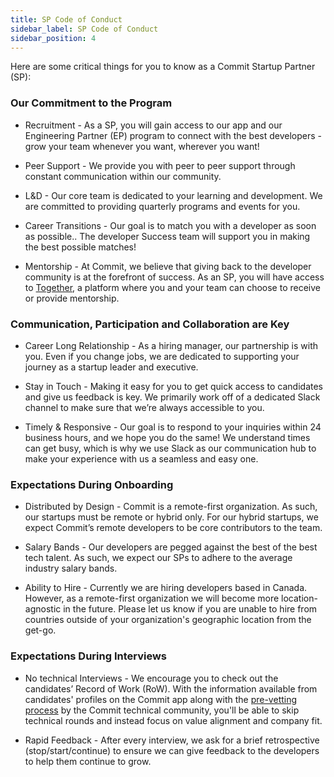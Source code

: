 ```yaml
---
title: SP Code of Conduct
sidebar_label: SP Code of Conduct
sidebar_position: 4
---
```


Here are some critical things for you to know as a Commit Startup Partner (SP):

### Our Commitment to the Program

-   Recruitment - As a SP, you will gain access to our app and our Engineering Partner (EP) program to connect with the best developers - grow your team whenever you want, wherever you want!
    
-   Peer Support - We provide you with peer to peer support through constant communication within our community.
    
-   L&D - Our core team is dedicated to your learning and development. We are committed to providing quarterly programs and events for you.
    
-   Career Transitions - Our goal is to match you with a developer as soon as possible.. The developer Success team will support you in making the best possible matches!
    
-   Mentorship - At Commit, we believe that giving back to the developer community is at the forefront of success. As an SP, you will have access to [Together](https://www.togetherplatform.com/), a platform where you and your team can choose to receive or provide mentorship.
    

### Communication, Participation and Collaboration are Key

-   Career Long Relationship - As a hiring manager, our partnership is with you. Even if you change jobs, we are dedicated to supporting your journey as a startup leader and executive.
    
-   Stay in Touch - Making it easy for you to get quick access to candidates and give us feedback is key. We primarily work off of a dedicated Slack channel to make sure that we’re always accessible to you.
    
-   Timely & Responsive - Our goal is to respond to your inquiries within 24 business hours, and we hope you do the same! We understand times can get busy, which is why we use Slack as our communication hub to make your experience with us a seamless and easy one.
    

### Expectations During Onboarding

-   Distributed by Design - Commit is a remote-first organization. As such, our startups must be remote or hybrid only. For our hybrid startups, we expect Commit’s remote developers to be core contributors to the team.
    
-   Salary Bands - Our developers are pegged against the best of the best tech talent. As such, we expect our SPs to adhere to the average industry salary bands.
    
-   Ability to Hire - Currently we are hiring developers based in Canada. However, as a remote-first organization we will become more location-agnostic in the future. Please let us know if you are unable to hire from countries outside of your organization's geographic location from the get-go.
    

### Expectations During Interviews

-   No technical Interviews - We encourage you to check out the candidates’ Record of Work (RoW). With the information available from candidates' profiles on the Commit app along with the [pre-vetting process](https://docs.commit.dev/sps/commit-interviews#commits-interview-process) by the Commit technical community, you'll be able to skip technical rounds and instead focus on value alignment and company fit.
    
-   Rapid Feedback - After every interview, we ask for a brief retrospective (stop/start/continue) to ensure we can give feedback to the developers to help them continue to grow.
    
